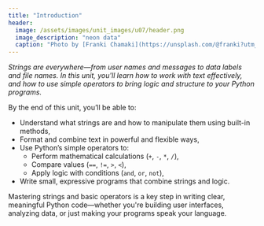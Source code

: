 ```yaml
---
title: "Introduction"
header:
  image: /assets/images/unit_images/u07/header.png
  image_description: "neon data"
  caption: "Photo by [Franki Chamaki](https://unsplash.com/@franki?utm_source=unsplash&amp;utm_medium=referral&amp;utm_content=creditCopyText) [from unsplash](https://unsplash.com/s/photos/data?utm_source=unsplash&amp;utm_medium=referral&amp;utm_content=creditCopyText)"
---
```


*Strings are everywhere—from user names and messages to data labels and file names. In this unit, you'll learn how to work with text effectively, and how to use simple operators to bring logic and structure to your Python programs.*

<!--more-->

By the end of this unit, you’ll be able to:

- Understand what strings are and how to manipulate them using built-in methods,
- Format and combine text in powerful and flexible ways,
- Use Python’s simple operators to:
  - Perform mathematical calculations (`+`, `-`, `*`, `/`),
  - Compare values (`==`, `!=`, `>`, `<`),
  - Apply logic with conditions (`and`, `or`, `not`),
- Write small, expressive programs that combine strings and logic.

Mastering strings and basic operators is a key step in writing clear, meaningful Python code—whether you're building user interfaces, analyzing data, or just making your programs speak your language.
